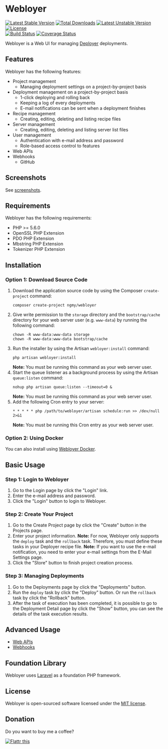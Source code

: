 # Webloyer

[![Latest Stable Version](https://poser.pugx.org/ngmy/webloyer/v/stable)](https://packagist.org/packages/ngmy/webloyer)
[![Total Downloads](https://poser.pugx.org/ngmy/webloyer/downloads)](https://packagist.org/packages/ngmy/webloyer)
[![Latest Unstable Version](https://poser.pugx.org/ngmy/webloyer/v/unstable)](https://packagist.org/packages/ngmy/webloyer)
[![License](https://poser.pugx.org/ngmy/webloyer/license)](https://packagist.org/packages/ngmy/webloyer)<br>
[![Build Status](https://travis-ci.org/ngmy/webloyer.svg?branch=master)](https://travis-ci.org/ngmy/webloyer)
[![Coverage Status](https://coveralls.io/repos/ngmy/webloyer/badge.svg?branch=master)](https://coveralls.io/r/ngmy/webloyer?branch=master)

Webloyer is a Web UI for managing [Deployer](https://github.com/deployphp/deployer) deployments.

## Features

Webloyer has the following features:

* Project management
  * Managing deployment settings on a project-by-project basis
* Deployment management on a project-by-project basis
  * 1-click deploying and rolling back
  * Keeping a log of every deployments
  * E-mail notifications can be sent when a deployment finishes
* Recipe management
  * Creating, editing, deleting and listing recipe files
* Server management
  * Creating, editing, deleting and listing server list files
* User management
  * Authentication with e-mail address and password
  * Role-based access control to features
* Web APIs
* Webhooks
  * GitHub

## Screenshots

See [screenshots](/SCREENSHOTS.md).

## Requirements

Webloyer has the following requirements:

* PHP >= 5.6.0
* OpenSSL PHP Extension
* PDO PHP Extension
* Mbstring PHP Extension
* Tokenizer PHP Extension

## Installation

### Option 1: Download Source Code

1. Download the application source code by using the Composer `create-project` command:
   ```
   composer create-project ngmy/webloyer
   ```
2. Give write permission to the `storage` directory and the `bootstrap/cache` directory for your web server user (e.g. `www-data`) by running the following command:
   ```
   chown -R www-data:www-data storage
   chown -R www-data:www-data bootstrap/cache
   ```
3. Run the installer by using the Artisan `webloyer:install` command:
   ```
   php artisan webloyer:install
   ```
   **Note:** You must be running this command as your web server user.
4. Start the queue listener as a background process by using the Artisan `queue:listen` command:
   ```
   nohup php artisan queue:listen --timeout=0 &
   ```
   **Note:** You must be running this command as your web server user.
5. Add the following Cron entry to your server:
   ```
   * * * * * php /path/to/webloyer/artisan schedule:run >> /dev/null 2>&1
   ```
   **Note:** You must be running this Cron entry as your web server user.

### Option 2: Using Docker

You can also install using [Webloyer Docker](https://github.com/ngmy/webloyer-docker).

## Basic Usage

### Step 1: Login to Webloyer

1. Go to the Login page by click the "Login" link.
2. Enter the e-mail address and password.
3. Click the "Login" button to login to Webloyer.

### Step 2: Create Your Project

1. Go to the Create Project page by click the "Create" button in the Projects page.
2. Enter your project information.
   **Note:** For now, Webloyer only supports the `deploy` task and the `rollback` task. Therefore, you must define these tasks in your Deployer recipe file.
   **Note:** If you want to use the e-mail notification, you need to enter your e-mail settings from the E-Mail Settings page.
3. Click the "Store" button to finish project creation process.

### Step 3: Managing Deployments

1. Go to the Deployments page by click the "Deployments" button.
2. Run the `deploy` task by click the "Deploy" button. Or run the `rollback` task by click the "Rollback" button.
3. After the task of execution has been completed, it is possible to go to the Deployment Detail page by click the "Show" button, you can see the details of the task execution results.

## Advanced Usage

* [Web APIs](/WEBAPIS.md)
* [Webhooks](/WEBHOOKS.md)

## Foundation Library

Webloyer uses [Laravel](http://laravel.com/) as a foundation PHP framework.

## License

Webloyer is open-sourced software licensed under the [MIT license](http://opensource.org/licenses/MIT).

## Donation

Do you want to buy me a coffee?

[![Flattr this](https://button.flattr.com/flattr-badge-large.png "Flattr this")](https://flattr.com/submit/auto?fid=513grl&url=https%3A%2F%2Fgithub.com%2Fngmy%2Fwebloyer)
